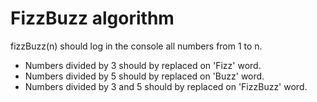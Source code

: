 # FizzBuzz algorithm

fizzBuzz(n) should log in the console all numbers from 1 to n.

- Numbers divided by 3 should by replaced on 'Fizz' word.
- Numbers divided by 5 should by replaced on 'Buzz' word.
- Numbers divided by 3 and 5 should by replaced on 'FizzBuzz' word.

